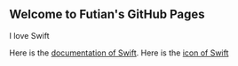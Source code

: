 ## Welcome to Futian's GitHub Pages

I love Swift

Here is the [documentation of Swift](https://swift.org/documentation/). Here is the [icon of Swift](Swift.png)
